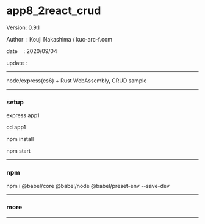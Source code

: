 ﻿# app8_2react_crud

 Version: 0.9.1

 Author  : Kouji Nakashima / kuc-arc-f.com

 date    : 2020/09/04

 update :

***

node/express(es6) + Rust WebAssembly, CRUD sample 


***
### setup
express app1

cd app1

npm install

npm start

***
### npm

npm i @babel/core @babel/node @babel/preset-env --save-dev

***
### more


***

